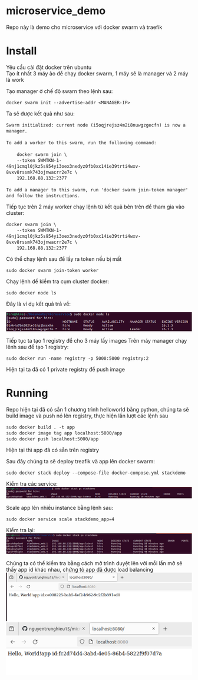 # microservice_demo
Repo này là demo cho microservice với docker swarm và traefik

# Install

Yêu cầu cài đặt docker trên ubuntu <br>
Tạo ít nhất 3 máy ảo để chạy docker swarm, 1 máy sẽ là manager và 2 máy là work 

Tạo manager ở chế độ swarn theo lệnh sau:
```
docker swarm init --advertise-addr <MANAGER-IP>
```
Ta sẽ được kết quả như sau:
```
Swarm initialized: current node (i5oqjrejsz4m2i8nuwgzgecfn) is now a manager.

To add a worker to this swarm, run the following command:

    docker swarm join \
    --token SWMTKN-1-49nj1cmql0jkz5s954yi3oex3nedyz0fb0xx14ie39trti4wxv-8vxv8rssmk743ojnwacrr2e7c \
    192.168.88.132:2377

To add a manager to this swarm, run 'docker swarm join-token manager' and follow the instructions.
```

Tiếp tục trên 2 máy worker chạy lệnh từ kết quả bên trên để tham gia vào cluster:
```
docker swarm join \
    --token SWMTKN-1-49nj1cmql0jkz5s954yi3oex3nedyz0fb0xx14ie39trti4wxv-8vxv8rssmk743ojnwacrr2e7c \
    192.168.88.132:2377
```

Có thể chạy lệnh sau để lấy ra token nếu bị mất
```
sudo docker swarm join-token worker
```

Chạy lệnh để kiểm tra cụm cluster docker:
```
sudo docker node ls
```
Đây là ví dụ kết quả trả về:

![alt text](/1.PNG)

Tiếp tục ta tạo 1 registry để cho 3 máy lấy images
Trên máy manager chạy lênh sau để tạo 1 registry:
```
sudo docker run -name registry -p 5000:5000 registry:2
```

Hiện tại ta đã có 1 private registry để push image

# Running
Repo hiện tại đã có sẵn 1 chương trình helloworld bằng python, chúng ta sẽ build image và push nó lên registry, thực hiện lần lượt các lệnh sau

```
sudo docker build . -t app
sudo docker image tag app localhost:5000/app
sudo docker push localhost:5000/app
```

Hiện tại thì app đã có sẵn trên registry

Sau đây chúng ta sẽ deploy treafik và app lên docker swarm:
```
sudo docker stack deploy --compose-file docker-compose.yml stackdemo
```
Kiểm tra các service:
![alt text](https://github.com/nguyentrunghieu15/microservice_demo/blob/main/2.PNG)

Scale app lên nhiều instance bằng lệnh sau:
```
sudo docker service scale stackdemo_app=4
```
Kiểm tra lại:
![alt text](/3.png)

Chúng ta có thể kiểm tra bằng cách mở trình duyệt lên với mỗi lần mở sẽ thấy app id khác nhau, chứng tỏ app đã được load balancing
![alt text](/4.png)
![alt text](/5.png)


